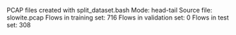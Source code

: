 PCAP files created with split_dataset.bash
Mode: head-tail
Source file: slowite.pcap
Flows in training set: 716
Flows in validation set: 0
Flows in test set: 308
